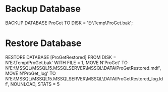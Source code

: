 # Backup Database
BACKUP DATABASE ProGet TO DISK = 'E:\Temp\ProGet.bak';

# Restore Database
RESTORE DATABASE [ProGetRestored] FROM  DISK = N'E:\Temp\ProGet.bak' WITH  FILE = 1,  MOVE N'ProGet' TO N'E:\MSSQL\MSSQL15.MSSQLSERVER\MSSQL\DATA\ProGetRestored.mdf',  MOVE N'ProGet_log' TO N'E:\MSSQL\MSSQL15.MSSQLSERVER\MSSQL\DATA\ProGetRestored_log.ldf',  NOUNLOAD,  STATS = 5
